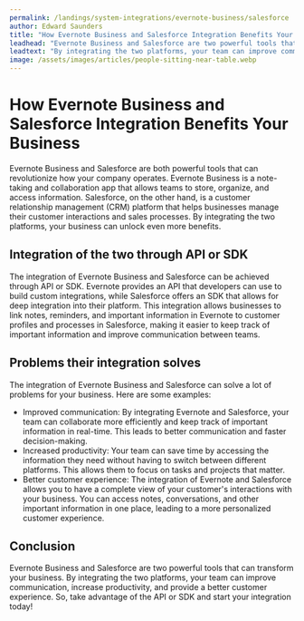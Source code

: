 ```yaml
---
permalink: /landings/system-integrations/evernote-business/salesforce
author: Edward Saunders
title: "How Evernote Business and Salesforce Integration Benefits Your Business"
leadhead: "Evernote Business and Salesforce are two powerful tools that can transform your business"
leadtext: "By integrating the two platforms, your team can improve communication, increase productivity, and provide a better customer experience. So, take advantage of the API or SDK and start your integration today!"
image: /assets/images/articles/people-sitting-near-table.webp
---
```

<div class="arttext">	<h1>How Evernote Business and Salesforce Integration Benefits Your Business</h1>
	<p>Evernote Business and Salesforce are both powerful tools that can revolutionize how your company operates. Evernote Business is a note-taking and collaboration app that allows teams to store, organize, and access information. Salesforce, on the other hand, is a customer relationship management (CRM) platform that helps businesses manage their customer interactions and sales processes. By integrating the two platforms, your business can unlock even more benefits.</p>
	<h2>Integration of the two through API or SDK</h2>
	<p>The integration of Evernote Business and Salesforce can be achieved through API or SDK. Evernote provides an API that developers can use to build custom integrations, while Salesforce offers an SDK that allows for deep integration into their platform. This integration allows businesses to link notes, reminders, and important information in Evernote to customer profiles and processes in Salesforce, making it easier to keep track of important information and improve communication between teams.</p>
	<h2>Problems their integration solves</h2>
	<p>The integration of Evernote Business and Salesforce can solve a lot of problems for your business. Here are some examples:</p>
	<ul>
		<li>Improved communication: By integrating Evernote and Salesforce, your team can collaborate more efficiently and keep track of important information in real-time. This leads to better communication and faster decision-making.</li>
		<li>Increased productivity: Your team can save time by accessing the information they need without having to switch between different platforms. This allows them to focus on tasks and projects that matter.</li>
		<li>Better customer experience: The integration of Evernote and Salesforce allows you to have a complete view of your customer's interactions with your business. You can access notes, conversations, and other important information in one place, leading to a more personalized customer experience.</li>
	</ul>
	<h2>Conclusion</h2>
	<p>Evernote Business and Salesforce are two powerful tools that can transform your business. By integrating the two platforms, your team can improve communication, increase productivity, and provide a better customer experience. So, take advantage of the API or SDK and start your integration today!</p>
</div>